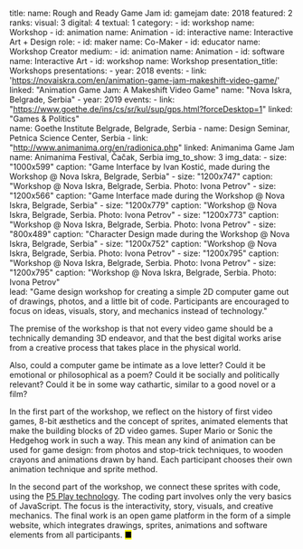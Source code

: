 title: 
    name: Rough and Ready Game Jam
id: gamejam
date: 2018
featured: 2
ranks:
    visual: 3
    digital: 4
    textual: 1
category: 
    - id: workshop
      name: Workshop
    - id: animation
      name: Animation
    - id: interactive
      name: Interactive Art + Design
role:
    - id: maker
      name: Co-Maker
    - id: educator
      name: Workshop Creator
medium:
    - id: animation
      name: Animation
    - id: software
      name: Interactive Art
    - id: workshop
      name: Workshop
presentation_title: Workshops
presentations:
    - year: 2018
      events:
        - link: 'https://novaiskra.com/en/animation-game-jam-makeshift-video-game/'
          linked: "Animation Game Jam: A Makeshift Video Game"
          name: "Nova Iskra, Belgrade, Serbia"
    - year: 2019
      events:
        - link: "https://www.goethe.de/ins/cs/sr/kul/sup/gps.html?forceDesktop=1"
          linked: "Games & Politics"      
          name: Goethe Institute Belgrade, Belgrade, Serbia
        - name: <span class='italic-style'>Design Seminar</span>, Petnica Science Center, Serbia
        - link: "http://www.animanima.org/en/radionica.php"
          linked: Animanima Game Jam
          name: Animanima Festival, Čačak, Serbia
img_to_show: 3
img_data:
    - size: "1000x599"
      caption: "Game Interface by Ivan Kostić, made during the Workshop @ Nova Iskra, Belgrade, Serbia"
    - size: "1200x747"
      caption: "Workshop @ Nova Iskra, Belgrade, Serbia. Photo: Ivona Petrov"
    - size: "1200x566"
      caption: "Game Interface made during the Workshop @ Nova Iskra, Belgrade, Serbia"
    - size: "1200x779"
      caption: "Workshop @ Nova Iskra, Belgrade, Serbia. Photo: Ivona Petrov"
    - size: "1200x773"
      caption: "Workshop @ Nova Iskra, Belgrade, Serbia. Photo: Ivona Petrov"
    - size: "800x489"
      caption: "Character Design made during the Workshop @ Nova Iskra, Belgrade, Serbia"
    - size: "1200x752"
      caption: "Workshop @ Nova Iskra, Belgrade, Serbia. Photo: Ivona Petrov"
    - size: "1200x795"
      caption: "Workshop @ Nova Iskra, Belgrade, Serbia. Photo: Ivona Petrov"
    - size: "1200x795"
      caption: "Workshop @ Nova Iskra, Belgrade, Serbia. Photo: Ivona Petrov"  
lead: "Game design workshop for creating a simple 2D computer game out of drawings, photos, and a little bit of code. Participants are encouraged to focus on ideas, visuals, story, and mechanics instead of technology."

The premise of the workshop is that not every video game should be a technically demanding 3D endeavor, and that the best digital works arise from a creative process that takes place in the physical world.

Also, could a computer game be intimate as a love letter? Could it be emotional or philosophical as a poem? Could it be socially and politically relevant? Could it be in some way cathartic, similar to a good novel or a film?  

In the first part of the workshop, we reflect on the history of first video games, 8-bit æsthetics and the concept of <span class='italic-style'>sprites</span>, animated elements that make the building blocks of 2D video games. Super Mario or Sonic the Hedgehog work in such a way. This mean any kind of animation can be used for game design: from photos and stop-trick techniques, to wooden crayons and animations drawn by hand. Each participant chooses their own animation technique and sprite method.

In the second part of the workshop, we connect these sprites with code, using the <a href='https://molleindustria.github.io/p5.play/' target='_blank'>P5 Play technology</a>. The coding part involves only the very basics of JavaScript. The focus is the interactivity, story, visuals, and creative mechanics. The final work is an open game platform in the form of a simple website, which integrates drawings, sprites, animations and software elements from all participants. <mark>&#9632;</mark>